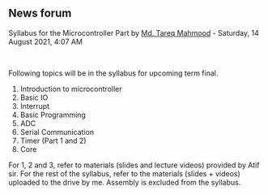 <h2>News forum</h2><a href="https://moodle.cse.buet.ac.bd/user/view.php?id=1767&course=569"></a>
Syllabus for the Microcontroller Part 
by <a href="https://moodle.cse.buet.ac.bd/user/view.php?id=1767&course=569">Md. Tareq Mahmood</a> - Saturday, 14 August 2021, 4:07 AM


 

Following topics will be in the syllabus for upcoming term final. <ol><li>Introduction to microcontroller</li><li>Basic IO</li><li>Interrupt</li><li>Basic Programming</li><li>ADC</li><li>Serial Communication</li><li>Timer (Part 1 and 2)</li><li>Core</li></ol>For 1, 2 and 3, refer to materials (slides and lecture videos) provided by Atif sir. For the rest of the syllabus, refer to the materials (slides + videos) uploaded to the drive by me. Assembly is excluded from the syllabus.






